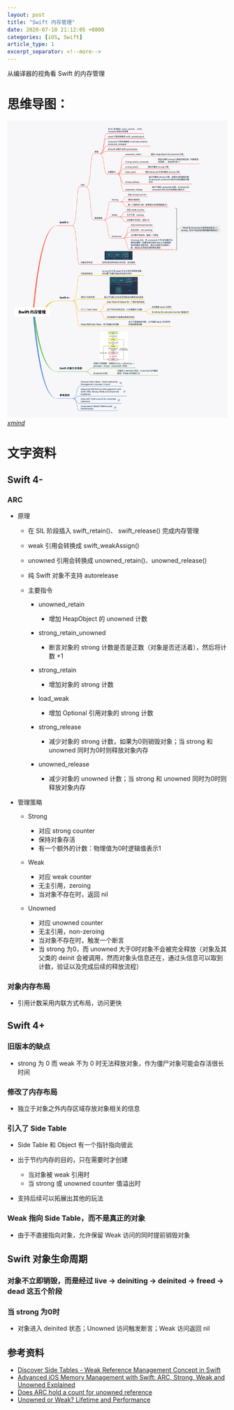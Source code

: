 ```yaml
---
layout: post
title: "Swift 内存管理"
date: 2020-07-10 21:12:05 +0800
categories: [iOS, Swift]
article_type: 1
excerpt_separator: <!--more-->
---
```


从编译器的视角看 Swift 的内存管理

<!--more-->

# 思维导图：

![](https://github.com/zhangao0086/mind/blob/master/Swift%20%E5%86%85%E5%AD%98%E7%AE%A1%E7%90%86/Swift%20%E5%86%85%E5%AD%98%E7%AE%A1%E7%90%86.png?raw=true)
*[xmind](https://github.com/zhangao0086/mind/blob/master/Swift%20%E5%86%85%E5%AD%98%E7%AE%A1%E7%90%86/Swift%20%E5%86%85%E5%AD%98%E7%AE%A1%E7%90%86.xmind)*

# 文字资料

## Swift 4-

### ARC

- 原理

  - 在 SIL 阶段插入 swift_retain()、 swift_release() 完成内存管理
  - weak 引用会转换成 swift_weakAssign()
  - unowned 引用会转换成 unowned_retain()、unowned_release()
  - 纯 Swift 对象不支持 autorelease
  - 主要指令

    - unowned_retain

      - 增加 HeapObject 的 unowned 计数

    - strong_retain_unowned

      - 断言对象的 strong 计数是否是正数（对象是否还活着），然后将计数 +1

    - strong_retain

      - 增加对象的 strong 计数

    - load_weak

      - 增加 Optional 引用对象的 strong 计数

    - strong_release

      - 减少对象的 strong 计数，如果为0则销毁对象；当 strong 和 unowned 同时为0时则释放对象内存

    - unowned_release

      - 减少对象的 unowned 计数；当 strong 和 unowned 同时为0时则释放对象内存

- 管理策略

  - Strong

    - 对应 strong counter
    - 保持对象存活
    - 有一个额外的计数：物理值为0时逻辑值表示1

  - Weak

    - 对应 weak counter
    - 无主引用，zeroing
    - 当对象不存在时，返回 nil

  - Unowned

    - 对应 unowned counter
    - 无主引用，non-zeroing
    - 当对象不存在时，触发一个断言
    - 当 strong 为0，而 unowned 大于0时对象不会被完全释放（对象及其父类的 deinit 会被调用，然而对象头信息还在，通过头信息可以取到计数，验证以及完成后续的释放流程）

### 对象内存布局

- 引用计数采用内联方式布局，访问更快

## Swift 4+

### 旧版本的缺点

- strong 为 0 而 weak 不为 0 时无法释放对象，作为僵尸对象可能会存活很长时间

### 修改了内存布局

- 独立于对象之外内存区域存放对象相关的信息

### 引入了 Side Table

- Side Table 和 Object 有一个指针指向彼此
- 出于节约内存的目的，只在需要时才创建

  - 当对象被 weak 引用时
  - 当 strong 或 unowned counter 值溢出时

- 支持后续可以拓展出其他的玩法

### Weak 指向 Side Table，而不是真正的对象

- 由于不直接指向对象，允许保留 Weak 访问的同时提前销毁对象

## Swift 对象生命周期

### 对象不立即销毁，而是经过 live -> deiniting -> deinited -> freed -> dead 这五个阶段

### 当 strong 为0时

- 对象进入 deinited 状态；Unowned 访问触发断言；Weak 访问返回 nil

## 参考资料

- [Discover Side Tables - Weak Reference Management Concept in Swift](https://maximeremenko.com/swift-arc-weak-references)
- [Advanced iOS Memory Management with Swift: ARC, Strong, Weak and Unowned Explained](https://www.vadimbulavin.com/swift-memory-management-arc-strong-weak-and-unowned/)
- [Does ARC hold a count for unowned reference](https://stackoverflow.com/questions/54836745/does-arc-hold-a-count-for-unowned-reference)
- [Unowned or Weak? Lifetime and Performance](https://www.uraimo.com/2016/10/27/unowned-or-weak-lifetime-and-performance/)

